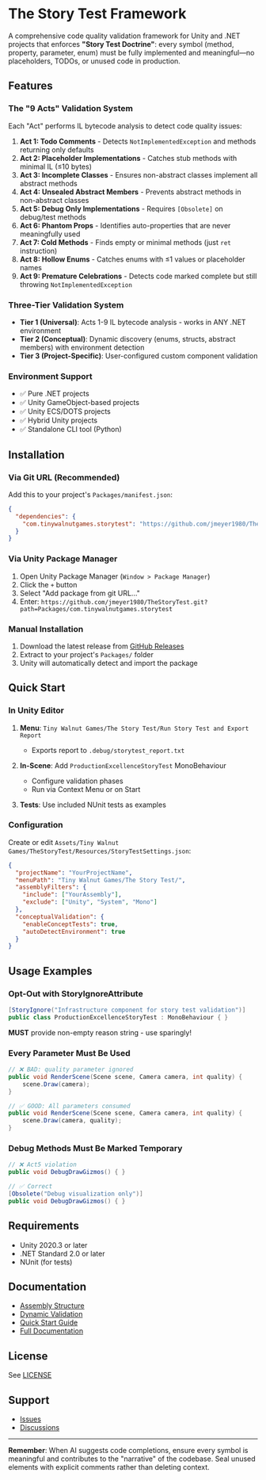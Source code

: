 # The Story Test Framework

A comprehensive code quality validation framework for Unity and .NET projects that enforces **"Story Test Doctrine"**: every symbol (method, property, parameter, enum) must be fully implemented and meaningful—no placeholders, TODOs, or unused code in production.

## Features

### The "9 Acts" Validation System

Each "Act" performs IL bytecode analysis to detect code quality issues:

1. **Act 1: Todo Comments** - Detects `NotImplementedException` and methods returning only defaults
2. **Act 2: Placeholder Implementations** - Catches stub methods with minimal IL (≤10 bytes)
3. **Act 3: Incomplete Classes** - Ensures non-abstract classes implement all abstract methods
4. **Act 4: Unsealed Abstract Members** - Prevents abstract methods in non-abstract classes
5. **Act 5: Debug Only Implementations** - Requires `[Obsolete]` on debug/test methods
6. **Act 6: Phantom Props** - Identifies auto-properties that are never meaningfully used
7. **Act 7: Cold Methods** - Finds empty or minimal methods (just `ret` instruction)
8. **Act 8: Hollow Enums** - Catches enums with ≤1 values or placeholder names
9. **Act 9: Premature Celebrations** - Detects code marked complete but still throwing `NotImplementedException`

### Three-Tier Validation System

- **Tier 1 (Universal)**: Acts 1-9 IL bytecode analysis - works in ANY .NET environment
- **Tier 2 (Conceptual)**: Dynamic discovery (enums, structs, abstract members) with environment detection
- **Tier 3 (Project-Specific)**: User-configured custom component validation

### Environment Support

- ✅ Pure .NET projects
- ✅ Unity GameObject-based projects  
- ✅ Unity ECS/DOTS projects
- ✅ Hybrid Unity projects
- ✅ Standalone CLI tool (Python)

## Installation

### Via Git URL (Recommended)

Add this to your project's `Packages/manifest.json`:

```json
{
  "dependencies": {
    "com.tinywalnutgames.storytest": "https://github.com/jmeyer1980/TheStoryTest.git?path=Packages/com.tinywalnutgames.storytest"
  }
}
```

### Via Unity Package Manager

1. Open Unity Package Manager (`Window > Package Manager`)
2. Click the `+` button
3. Select "Add package from git URL..."
4. Enter: `https://github.com/jmeyer1980/TheStoryTest.git?path=Packages/com.tinywalnutgames.storytest`

### Manual Installation

1. Download the latest release from [GitHub Releases](https://github.com/jmeyer1980/TheStoryTest/releases)
2. Extract to your project's `Packages/` folder
3. Unity will automatically detect and import the package

## Quick Start

### In Unity Editor

1. **Menu**: `Tiny Walnut Games/The Story Test/Run Story Test and Export Report`
   - Exports report to `.debug/storytest_report.txt`

2. **In-Scene**: Add `ProductionExcellenceStoryTest` MonoBehaviour
   - Configure validation phases
   - Run via Context Menu or on Start

3. **Tests**: Use included NUnit tests as examples

### Configuration

Create or edit `Assets/Tiny Walnut Games/TheStoryTest/Resources/StoryTestSettings.json`:

```json
{
  "projectName": "YourProjectName",
  "menuPath": "Tiny Walnut Games/The Story Test/",
  "assemblyFilters": {
    "include": ["YourAssembly"],
    "exclude": ["Unity", "System", "Mono"]
  },
  "conceptualValidation": {
    "enableConceptTests": true,
    "autoDetectEnvironment": true
  }
}
```

## Usage Examples

### Opt-Out with StoryIgnoreAttribute

```csharp
[StoryIgnore("Infrastructure component for story test validation")]
public class ProductionExcellenceStoryTest : MonoBehaviour { }
```

**MUST** provide non-empty reason string - use sparingly!

### Every Parameter Must Be Used

```csharp
// ❌ BAD: quality parameter ignored
public void RenderScene(Scene scene, Camera camera, int quality) {
    scene.Draw(camera);
}

// ✅ GOOD: All parameters consumed
public void RenderScene(Scene scene, Camera camera, int quality) {
    scene.Draw(camera, quality);
}
```

### Debug Methods Must Be Marked Temporary

```csharp
// ❌ Act5 violation
public void DebugDrawGizmos() { }

// ✅ Correct
[Obsolete("Debug visualization only")]
public void DebugDrawGizmos() { }
```

## Requirements

- Unity 2020.3 or later
- .NET Standard 2.0 or later
- NUnit (for tests)

## Documentation

- [Assembly Structure](https://github.com/jmeyer1980/TheStoryTest/blob/main/docs/assembly-structure.md)
- [Dynamic Validation](https://github.com/jmeyer1980/TheStoryTest/blob/main/docs/dynamic-validation.md)
- [Quick Start Guide](https://github.com/jmeyer1980/TheStoryTest/blob/main/docs/quickstart.md)
- [Full Documentation](https://github.com/jmeyer1980/TheStoryTest#readme)

## License

See [LICENSE](https://github.com/jmeyer1980/TheStoryTest/blob/main/LICENSE)

## Support

- [Issues](https://github.com/jmeyer1980/TheStoryTest/issues)
- [Discussions](https://github.com/jmeyer1980/TheStoryTest/discussions)

---

**Remember**: When AI suggests code completions, ensure every symbol is meaningful and contributes to the "narrative" of the codebase. Seal unused elements with explicit comments rather than deleting context.
